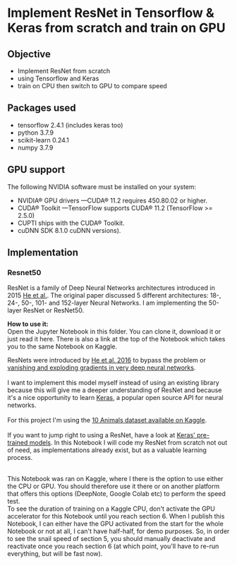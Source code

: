 # Implement ResNet in Tensorflow & Keras from scratch and train on GPU

## Objective  
- Implement ResNet from scratch 
- using Tensorflow and Keras
- train on CPU then switch to GPU to compare speed

## Packages used
- tensorflow 2.4.1 (includes keras too)
- python 3.7.9
- scikit-learn 0.24.1
- numpy 3.7.9

## GPU support
The following NVIDIA software must be installed on your system:
- NVIDIA® GPU drivers —CUDA® 11.2 requires 450.80.02 or higher.
- CUDA® Toolkit —TensorFlow supports CUDA® 11.2 (TensorFlow >= 2.5.0)
- CUPTI ships with the CUDA® Toolkit.
- cuDNN SDK 8.1.0 cuDNN versions).

## Implementation

### Resnet50

ResNet is a family of Deep Neural Networks architectures introduced in 2015 <a href="https://arxiv.org/pdf/1512.03385.pdf">He et al.</a>. The original paper discussed 5 different architectures: 18-, 24-, 50-, 101- and 152-layer Neural Networks. I am implementing the 50-layer ResNet or ResNet50. 




<b>How to use it:</b>   
Open the Jupyter Notebook in this folder. You can clone it, download it or just read it here. There is also a link at the top of the Notebook which takes you to the same Notebook on Kaggle.

ResNets were introduced by <a href="https://openaccess.thecvf.com/content_cvpr_2016/papers/He_Deep_Residual_Learning_CVPR_2016_paper.pdf">He et al. 2016</a> to bypass the problem or <a href="https://www.youtube.com/watch?v=qhXZsFVxGKo">vanishing and exploding gradients in very deep neural networks</a>. 
<br/><br/>
I want to implement this model myself instead of using an existing library because this will give me a deeper understanding of ResNet and because it's a nice opportunity to learn <a href="https://keras.io/">Keras</a>, a popular open source API for neural networks.
<br/><br/> 
For this project I'm using the <a href="https://www.kaggle.com/alessiocorrado99/animals10">10 Animals dataset available on Kaggle</a>.
<br/><br/> 
If you want to jump right to using a ResNet, have a look at <a href='https://keras.io/api/applications/'>Keras' pre-trained models</a>. In this Notebook I will code my ResNet from scratch not out of need, as implementations already exist, but as a valuable learning process.<br/><br/>

This Notebook was ran on Kaggle, where I there is the option to use either the CPU or GPU. You should therefore use it there or on another platform that offers this options (DeepNote, Google Colab etc) to perform the speed test.   
To see the duration of training on a Kaggle CPU, don't activate the GPU accelerator for this Notebook until you reach section 6. When I publish this Notebook, I can either have the GPU activated from the start for the whole Notebook or not at all, I can't have half-half, for demo purposes. So, in order to see the snail speed of section 5, you should manually deactivate and reactivate once you reach section 6 (at which point, you'll have to re-run everything, but will be fast now).  
